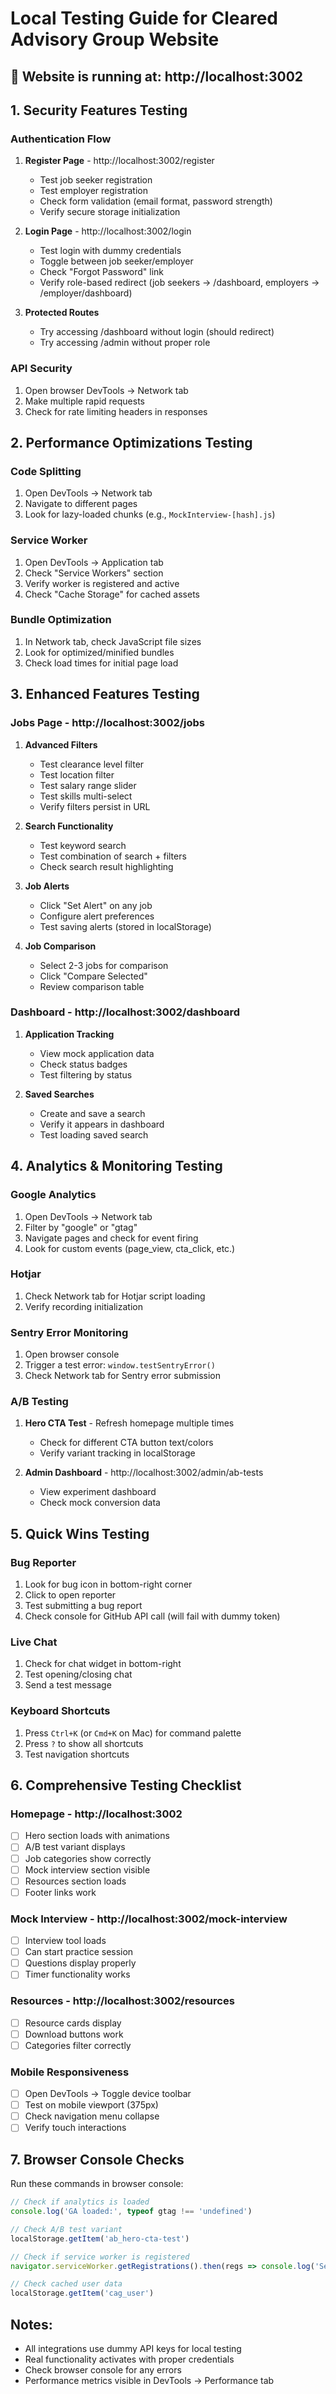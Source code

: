 # Local Testing Guide for Cleared Advisory Group Website

## 🚀 Website is running at: http://localhost:3002

## 1. Security Features Testing

### Authentication Flow
1. **Register Page** - http://localhost:3002/register
   - Test job seeker registration
   - Test employer registration
   - Check form validation (email format, password strength)
   - Verify secure storage initialization

2. **Login Page** - http://localhost:3002/login
   - Test login with dummy credentials
   - Toggle between job seeker/employer
   - Check "Forgot Password" link
   - Verify role-based redirect (job seekers → /dashboard, employers → /employer/dashboard)

3. **Protected Routes**
   - Try accessing /dashboard without login (should redirect)
   - Try accessing /admin without proper role

### API Security
1. Open browser DevTools → Network tab
2. Make multiple rapid requests
3. Check for rate limiting headers in responses

## 2. Performance Optimizations Testing

### Code Splitting
1. Open DevTools → Network tab
2. Navigate to different pages
3. Look for lazy-loaded chunks (e.g., `MockInterview-[hash].js`)

### Service Worker
1. Open DevTools → Application tab
2. Check "Service Workers" section
3. Verify worker is registered and active
4. Check "Cache Storage" for cached assets

### Bundle Optimization
1. In Network tab, check JavaScript file sizes
2. Look for optimized/minified bundles
3. Check load times for initial page load

## 3. Enhanced Features Testing

### Jobs Page - http://localhost:3002/jobs
1. **Advanced Filters**
   - Test clearance level filter
   - Test location filter
   - Test salary range slider
   - Test skills multi-select
   - Verify filters persist in URL

2. **Search Functionality**
   - Test keyword search
   - Test combination of search + filters
   - Check search result highlighting

3. **Job Alerts**
   - Click "Set Alert" on any job
   - Configure alert preferences
   - Test saving alerts (stored in localStorage)

4. **Job Comparison**
   - Select 2-3 jobs for comparison
   - Click "Compare Selected"
   - Review comparison table

### Dashboard - http://localhost:3002/dashboard
1. **Application Tracking**
   - View mock application data
   - Check status badges
   - Test filtering by status

2. **Saved Searches**
   - Create and save a search
   - Verify it appears in dashboard
   - Test loading saved search

## 4. Analytics & Monitoring Testing

### Google Analytics
1. Open DevTools → Network tab
2. Filter by "google" or "gtag"
3. Navigate pages and check for event firing
4. Look for custom events (page_view, cta_click, etc.)

### Hotjar
1. Check Network tab for Hotjar script loading
2. Verify recording initialization

### Sentry Error Monitoring
1. Open browser console
2. Trigger a test error: `window.testSentryError()`
3. Check Network tab for Sentry error submission

### A/B Testing
1. **Hero CTA Test** - Refresh homepage multiple times
   - Check for different CTA button text/colors
   - Verify variant tracking in localStorage

2. **Admin Dashboard** - http://localhost:3002/admin/ab-tests
   - View experiment dashboard
   - Check mock conversion data

## 5. Quick Wins Testing

### Bug Reporter
1. Look for bug icon in bottom-right corner
2. Click to open reporter
3. Test submitting a bug report
4. Check console for GitHub API call (will fail with dummy token)

### Live Chat
1. Check for chat widget in bottom-right
2. Test opening/closing chat
3. Send a test message

### Keyboard Shortcuts
1. Press `Ctrl+K` (or `Cmd+K` on Mac) for command palette
2. Press `?` to show all shortcuts
3. Test navigation shortcuts

## 6. Comprehensive Testing Checklist

### Homepage - http://localhost:3002
- [ ] Hero section loads with animations
- [ ] A/B test variant displays
- [ ] Job categories show correctly
- [ ] Mock interview section visible
- [ ] Resources section loads
- [ ] Footer links work

### Mock Interview - http://localhost:3002/mock-interview
- [ ] Interview tool loads
- [ ] Can start practice session
- [ ] Questions display properly
- [ ] Timer functionality works

### Resources - http://localhost:3002/resources
- [ ] Resource cards display
- [ ] Download buttons work
- [ ] Categories filter correctly

### Mobile Responsiveness
- [ ] Open DevTools → Toggle device toolbar
- [ ] Test on mobile viewport (375px)
- [ ] Check navigation menu collapse
- [ ] Verify touch interactions

## 7. Browser Console Checks

Run these commands in browser console:

```javascript
// Check if analytics is loaded
console.log('GA loaded:', typeof gtag !== 'undefined')

// Check A/B test variant
localStorage.getItem('ab_hero-cta-test')

// Check if service worker is registered
navigator.serviceWorker.getRegistrations().then(regs => console.log('Service Workers:', regs))

// Check cached user data
localStorage.getItem('cag_user')
```

## Notes:
- All integrations use dummy API keys for local testing
- Real functionality activates with proper credentials
- Check browser console for any errors
- Performance metrics visible in DevTools → Performance tab